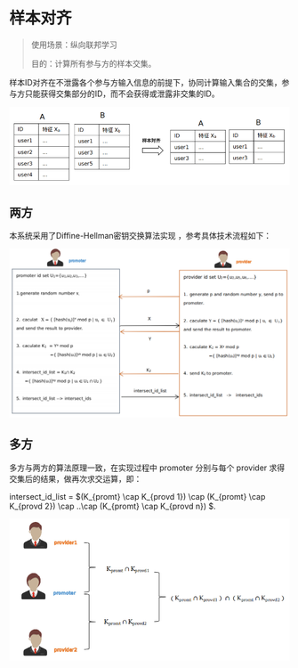 # 样本对齐

>
> 使用场景：纵向联邦学习
>
> 目的：计算所有参与方的样本交集。



样本ID对齐在不泄露各个参与方输入信息的前提下，协同计算输入集合的交集，参与方只能获得交集部分的ID，而不会获得或泄露非交集的ID。

![image-20211201154106750](images/样本对齐/image-20211201154106750.png)





## 两方

本系统采用了Diffine-Hellman密钥交换算法实现 ，参考具体技术流程如下：



![image-20211223183636013](images/样本对齐/image-20211223183636013.png)

## 多方

多方与两方的算法原理一致，在实现过程中 promoter 分别与每个 provider 求得交集后的结果，做再次求交运算，即：

 intersect_id_list = $(K_{promt}  \cap K_{provd 1}) \cap (K_{promt}  \cap K_{provd 2}) \cap ..\cap (K_{promt}  \cap K_{provd n}) $.


![image-20211201163009074](images/样本对齐/image-20211201163009074.png)

